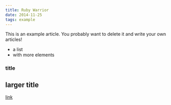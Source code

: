 ```yaml
---
title: Ruby Warrior
date: 2014-11-25
tags: example
---
```


This is an example article. You probably want to delete it and write your own articles!

* a list
* with more elements

### title

## larger title

[link](http://www.google.com)
